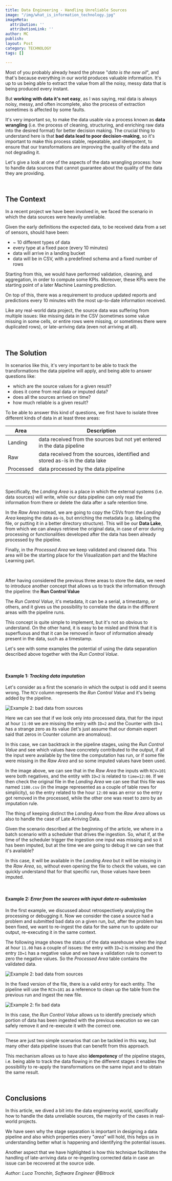 ```yaml
---
title: Data Engineering - Handling Unreliable Sources
image: "/img/what_is_information_technology.jpg"
imageMeta:
  attribution: ''
  attributionLink: ''
author: MC
publish: 
layout: Post
category: TECHNOLOGY
tags: []

---
```

Most of you probably already heard the phrase "_data is the new oil_", and that's because everything in our world produces valuable information. It's up to us being able to extract the value from all the noisy, messy data that is being produced every instant.

But **working with data it's not easy**, as I was saying, real data is always noisy, messy, and often incomplete, also the process of extraction sometimes is affected by some faults.

It's very important so, to make the data usable via a process known as **data wrangling** (i.e. the process of cleaning, structuring, and enriching raw data into the desired format) for better decision making. The crucial thing to understand here is that **bad data lead to poor decision-making**, so it's important to make this process stable, repeatable, and idempotent, to ensure that our transformations are improving the quality of the data and not degrading it.

Let's give a look at one of the aspects of the data wrangling process: how to handle data sources that cannot guarantee about the quality of the data they are providing.

<br />

## The Context

In a recent project we have been involved in, we faced the scenario in which the data sources were heavily unreliable.

Given the early definitions the expected data, to be received data from a set of sensors, should have been:

* \~ 10 different types of data
* every type at a fixed pace (every 10 minutes)
* data will arrive in a landing bucket
* data will be in CSV, with a predefined schema and a fixed number of rows

Starting from this, we would have performed validation, cleaning, and aggregation, in order to compute some KPIs.
Moreover, these KPIs were the starting point of a later Machine Learning prediction.

On top of this, there was a requirement to produce updated reports and predictions every 10 minutes with the most up-to-date information received.

Like any real-world data project, the source data was suffering from multiple issues: like missing data in the CSV (sometimes some value missing in some cells, or entire rows were missing, or sometimes there were duplicated rows), or late-arriving data (even not arriving at all).

<br />

## The Solution

In scenarios like this, it's very important to be able to track the transformations the data pipeline will apply, and being able to answer questions like:

* which are the source values for a given result?
* does it come from real data or imputed data?
* does all the sources arrived on time?
* how much reliable is a given result?

To be able to answer this kind of questions, we first have to isolate three different kinds of data in at least three areas:

| Area | Description |
| --- | --- |
| Landing | data received from the sources but not yet entered in the data pipeline |
| Raw | data received from the sources, identified and stored as-is in the data lake |
| Processed | data processed by the data pipeline |

<br />

Specifically, the _Landing Area_ is a place in which the external systems (i.e. data sources) will write, while our data pipeline can only read the information from there or delete the data after a safe retention time.

In the _Raw Area_ instead, we are going to copy the CSVs from the _Landing Area_ keeping the data as-is, but enriching the metadata (e.g. labeling the file, or putting it in a better directory structure). This will be our **Data Lake**, from which we can always retrieve the original data, in case of error during processing or functionalities developed after the data has been already processed by the pipeline.

Finally, in the _Processed Area_ we keep validated and cleaned data. This area will be the starting place for the Visualization part and the Machine Learning part.

<br />

After having considered the previous three areas to store the data, we need to introduce another concept that allows us to track the information through the pipeline: the **Run Control Value**

The _Run Control Value_, it's metadata, it can be a serial, a timestamp, or others, and it gives us the possibility to correlate the data in the different areas with the pipeline runs.

This concept is quite simple to implement, but it's not so obvious to understand. On the other hand, it is easy to be misled and think that it is superfluous and that it can be removed in favor of information already present in the data, such as a timestamp.

Let's see with some examples the potential of using the data separation described above together with the _Run Control Value_.

<br />

#### Example 1: _Tracking data imputation_

Let's consider as a first the scenario in which the output is odd and it seems wrong.  The `RCV` column represents the _Run Control Value_ and it's being added by the pipeline.

![Example 2: bad data from sources](./de_bs_example_1_img_1.png)

Here we can see that if we look only into processed data, that for the input at hour `11:00` we are missing the entry with `ID=2` and the Counter with `ID=1` has a strange zero as its value (let's just assume that our domain expert said that zeros in Counter column are anomalous).

In this case, we can backtrack in the pipeline stages, using the _Run Control Value_ and see which values have concretely contributed to the output, if all the input were available by the time the computation has run, or if some file were missing in the _Raw Area_ and so some imputed values have been used.

In the image above, we can see that in the _Raw Area_ the inputs with `RCV=101` were both negatives, and the entity with `ID=2` is related to `time=12:00`. If we then check the original file in the _Landing Area_ we can see that this file was named `1100.csv` (in the image represented as a couple of table rows for simplicity), so the entry related to the hour `12:00` was an error so the entry got removed in the processed, while the other one was reset to zero by an imputation rule.

The thing of keeping distinct the _Landing Area_ from the _Raw Area_ allows us also to handle the case of Late Arriving Data.

Given the scenario described at the beginning of the article, we where in a batch scenario with a scheduler that drives the ingestion. So, what if, at the time of the scheduler trigger the ingestion one input was missing and so it has been imputed, but at the time we are going to debug it we can see that it's available?

In this case, it will be available in the _Landing Area_ but it will be missing in the _Raw Area_, so, without even opening the file to check the values, we can quickly understand that for that specific run, those values have been imputed.

<br />

#### Example 2: _Error from the sources with input data re-submission_

In the first example, we discussed about retrospectively analyzing the processing or debugging it. Now we consider the case a source had a problem and submitted bad data on a given run, but, after the problem has been fixed, we want to re-ingest the data for the same run to update our output, re-executing it in the same context.

The following image shows the status of the data warehouse when the input at hour `11.00` has a couple of issues: the entry with `ID=2` is missing and the entry `ID=1` has a negative value and we have a validation rule to convert to zero the negative values. So the _Processed Area_ table contains the validated data.

![Example 2: bad data from sources](./de_bs_example_2_img_1.png)

In the fixed version of the file, there is a valid entry for each entity. The pipeline will use the `RCV=101` as a reference to clean up the table from the previous run and ingest the new file.

![Example 2: fix bad data](./de_bs_example_2_img_2.png)

In this case, the _Run Control Value_ allows us to identify precisely which portion of data has been ingested with the previous execution so we can safely remove it and re-execute it with the correct one.

***

These are just two simple scenarios that can be tackled in this way, but many other data pipeline issues that can benefit from this approach.

This mechanism allows us to have also **idempotency** of the pipeline stages, i.e. being able to track the data flowing in the different stages it enables the possibility to re-apply the transformations on the same input and to obtain the same result.

<br />

## Conclusions

In this article, we dived a bit into the data engineering world, specifically how to handle the data unreliable sources, the majority of the cases in real-world projects.

We have seen why the stage separation is important in designing a data pipeline and also which properties every "_area_" will hold, this helps us in understanding better what is happening and identifying the potential issues.

Another aspect that we have highlighted is how this technique facilitates the handling of late-arriving data or re-ingesting corrected data in case an issue can be recovered at the source side.

_Author: Luca Tronchin, Software Engineer @Bitrock_